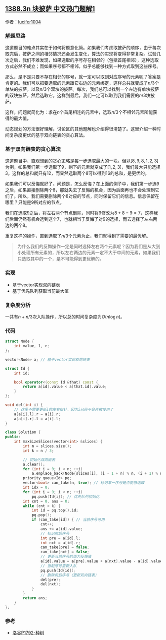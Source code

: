 ## [1388.3n 块披萨 中文热门题解1](https://leetcode.cn/problems/pizza-with-3n-slices/solutions/100000/shuang-xiang-lian-biao-tan-xin-suan-fa-shi-jian-fu)

作者：[lucifer1004](https://leetcode.cn/u/lucifer1004)
### 解题思路
这道题目的难点其实在于如何将题意化简。如果我们考虑取披萨的顺序，由于每次取完后，披萨之间的相邻情况还会发生变化，算法的实现将变得非常复杂。试验几次之后，我们不难发现，如果选取的序号存在相邻的（包括首尾相邻），这种选取方式必然不成立；而如果序号都不相邻，似乎总能够找到一种方式取到这些序号。

那么，是不是只要不存在相邻的序号，就一定可以取到对应序号的元素呢？答案是肯定的。我们可以把要选取的元素跟它右边的元素绑定，这样总共就变成了$n/3$个单块的披萨，以及$n/3$个双块的披萨。每次，我们总可以找到一个左边有单块披萨的双块披萨，然后选取它。这样到最后，我们一定可以取到我们需要的$n/3$块披萨。

这样，问题就简化为：求在$n$个首尾相连的元素中，选取$n/3$个不相邻元素所能获得的最大值。

动态规划的方法很好理解，讨论区的其他题解也介绍得很清楚了。这里介绍一种时间复杂度更优的基于双向链表的贪心算法。

### 基于双向链表的贪心算法

这道题目中，直观想到的贪心策略是每一步选取最大的一块。但以$[8,9,8,1,2,3]$为例，如果我们第一步选取了$9$，剩下的元素就变成了$[1,2,3]$，我们最大只能选择$3$，这样的总和就只有$12$，而显然选取两个$8$可以得到$16$的总和，是更优的。

如果我们可以反悔就好了。问题是，怎么反悔？在上面的例子中，我们第一步选$9$之后，如果直接删除两个$8$，那就失去了反悔的机会，因为后面再也不会处理到它们了。所以，我们需要删除两个$8$对应的节点，同时保留它们的信息。信息保留在哪里？只能是$9$所对应的节点。

我们在选取$9$之后，将左右两个节点删除，同时将$9$修改为$8+8-9=7$，这样我们后面仍然有机会选到这个$7$，也就相当于反悔了对$9$的选择，而去选择了左右两边的两个$8$。

重复这样的操作，直到选取了$n/3$个元素为止，我们就得到了需要的最优解。

> 为什么我们的反悔操作一定是同时选择左右两个元素呢？因为我们是从大到小处理所有元素的，所以左右两边的元素一定不大于中间的元素，如果我们只选取其中的一个，是不可能得到更优解的。

### 实现

- 基于vector实现双向链表
- 基于优先队列获取当前最大值

### 复杂度分析

一共有$n+n/3$次入队操作，所以总的时间复杂度为$O(n\log n)$。

### 代码

```cpp
struct Node {
    int value, l, r;
};

vector<Node> a; // 基于vector实现双向链表

struct Id {
    int id;

    bool operator<(const Id &that) const {
        return a[id].value < a[that.id].value;
    }
};

void del(int i) {
    // 这里不需要更新i的左右指针，因为i已经不会再被使用了
    a[a[i].l].r = a[i].r;
    a[a[i].r].l = a[i].l;
}

class Solution {
public:
    int maxSizeSlices(vector<int> &slices) {
        int n = slices.size();
        int k = n / 3;

        // 初始化双向链表
        a.clear();
        for (int i = 0; i < n; ++i)
            a.emplace_back(Node{slices[i], (i - 1 + n) % n, (i + 1) % n});
        priority_queue<Id> pq;
        vector<bool> can_take(n, true); // 标记某一序号是否能够选取
        int idx = 0;
        for (int i = 0; i < n; ++i)
            pq.push(Id{i}); // 优先队列初始化
        int cnt = 0, ans = 0;
        while (cnt < k) {
            int id = pq.top().id;
            pq.pop();
            if (can_take[id]) { // 当前序号可用
                cnt++;
                ans += a[id].value;
                // 标记前后序号
                int pre = a[id].l;
                int nxt = a[id].r;
                can_take[pre] = false;
                can_take[nxt] = false;
                // 更新当前序号的值为反悔值
                a[id].value = a[pre].value + a[nxt].value - a[id].value;
                // 当前序号重新入队
                pq.push(Id{id});
                // 删除前后序号（更新双向链表）
                del(pre);
                del(nxt);
            }
        }
        return ans;
    }
};
```

### 参考

- [洛谷P1792-种树](https://www.luogu.com.cn/problem/P1792)
